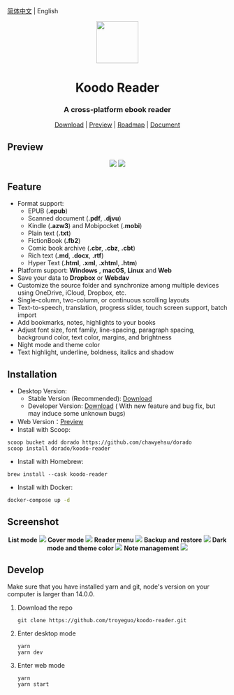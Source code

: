 <div align="left">

[简体中文](https://github.com/troyeguo/koodo-reader/blob/master/README_cn.md) | English

</div>

<div align="center" >
  <img src="https://i.loli.net/2021/07/30/ZKNMmz54Q3uqlrW.png" width="96px" height="96px"/>
</div>

<h1 align="center">
  Koodo Reader
</h1>

<h3 align="center">
  A cross-platform ebook reader
</h3>
<div align="center">

[Download](https://koodo.960960.xyz/en) | [Preview](https://reader.960960.xyz) | [Roadmap](https://troyeguo.notion.site/d1c19a132932465bae1d89dd963c92ea?v=ca8aa69cf25849c18c92b92ba868663b) | [Document](https://troyeguo.notion.site/Koodo-Reader-Document-9c767af3d66c459db996bdd08a34c34b)

</div>

## Preview

<div align="center">
  <img src="https://i.loli.net/2021/08/08/I37WPYFJcC1jltn.png" >
  <img src="https://i.loli.net/2021/08/08/G7WvUQFTrEpSCKg.png" >
</div>

## Feature

- Format support:
  - EPUB (**.epub**)
  - Scanned document (**.pdf**, **.djvu**)
  - Kindle (**.azw3**) and Mobipocket (**.mobi**)
  - Plain text (**.txt**)
  - FictionBook (**.fb2**)
  - Comic book archive (**.cbr**, **.cbz**, **.cbt**)
  - Rich text (**.md**, **.docx**, **.rtf**)
  - Hyper Text (**.html**, **.xml**, **.xhtml**, **.htm**)
- Platform support: **Windows** , **macOS**, **Linux** and **Web**
- Save your data to **Dropbox** or **Webdav**
- Customize the source folder and synchronize among multiple devices using OneDrive, iCloud, Dropbox, etc.
- Single-column, two-column, or continuous scrolling layouts
- Text-to-speech, translation, progress slider, touch screen support, batch import
- Add bookmarks, notes, highlights to your books
- Adjust font size, font family, line-spacing, paragraph spacing, background color, text color, margins, and brightness
- Night mode and theme color
- Text highlight, underline, boldness, italics and shadow

## Installation

- Desktop Version:
  - Stable Version (Recommended): [Download](https://koodo.960960.xyz/en)
  - Developer Version: [Download](https://github.com/troyeguo/koodo-reader/releases/latest) ( With new feature and bug fix, but may induce some unknown bugs)
- Web Version：[Preview](https://reader.960960.xyz)
- Install with Scoop:

```shell
scoop bucket add dorado https://github.com/chawyehsu/dorado
scoop install dorado/koodo-reader
```

- Install with Homebrew:

```shell
brew install --cask koodo-reader
```

- Install with Docker:

```bash
docker-compose up -d
```

## Screenshot

<div align="center">
  <b>List mode</b>
  <img src="https://i.loli.net/2021/08/08/JyNHfThMs184Um2.png" >
  <b>Cover mode</b>
  <img src="https://i.loli.net/2021/08/08/76zkDEAobd4qsmR.png" >
  <b>Reader menu</b>
  <img src="https://i.loli.net/2021/08/08/LeEN9gnOvFmfVWA.png" >
  <b>Backup and restore</b>
  <img src="https://i.loli.net/2021/08/08/aRIAiYT2dGJQhC1.png" >
  <b>Dark mode and theme color</b>
  <img src="https://i.loli.net/2021/08/08/ynqUNpX93xZefdw.png" >
  <b>Note management</b>
  <img src="https://i.loli.net/2021/08/09/sARQBoefvGklHwC.png" >

</div>

</div>

## Develop

Make sure that you have installed yarn and git, node's version on your computer is larger than 14.0.0.

1. Download the repo

   ```
   git clone https://github.com/troyeguo/koodo-reader.git
   ```

2. Enter desktop mode

   ```
   yarn
   yarn dev
   ```

3. Enter web mode

   ```
   yarn
   yarn start
   ```
